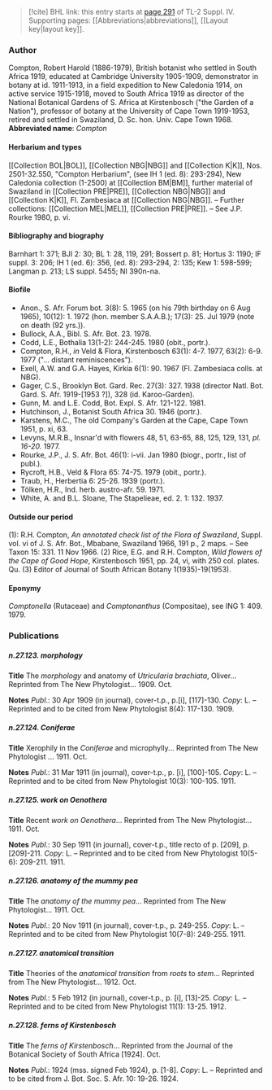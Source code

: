 > [!cite] BHL link: this entry starts at [page 291](https://www.biodiversitylibrary.org/page/33265968) of TL-2 Suppl. IV.
> Supporting pages: [[Abbreviations|abbreviations]], [[Layout key|layout key]].

### Author

Compton, Robert Harold (1886-1979), British botanist who settled in South Africa 1919, educated at Cambridge University 1905-1909, demonstrator in botany at id. 1911-1913, in a field expedition to New Caledonia 1914, on active service 1915-1918, moved to South Africa 1919 as director of the National Botanical Gardens of S. Africa at Kirstenbosch ("the Garden of a Nation"), professor of botany at the University of Cape Town 1919-1953, retired and settled in Swaziland, D. Sc. hon. Univ. Cape Town 1968. 
**Abbreviated name**: *Compton*

#### Herbarium and types

[[Collection BOL|BOL]], [[Collection NBG|NBG]] and [[Collection K|K]], Nos. 2501-32.550, "Compton Herbarium", (see IH 1 (ed. 8): 293-294), New Caledonia collection (1-2500) at [[Collection BM|BM]], further material of Swaziland in [[Collection PRE|PRE]], [[Collection NBG|NBG]] and [[Collection K|K]], Fl. Zambesiaca at [[Collection NBG|NBG]]. – Further collections: [[Collection MEL|MEL]], [[Collection PRE|PRE]]. – See J.P. Rourke 1980, p. vi.

#### Bibliography and biography

Barnhart 1: 371; BJI 2: 30; BL 1: 28, 119, 291; Bossert p. 81; Hortus 3: 1190; IF suppl. 3: 206; IH 1 (ed. 6): 356, (ed. 8): 293-294, 2: 135; Kew 1: 598-599; Langman p. 213; LS suppl. 5455; NI 390n-na.

#### Biofile

- Anon., S. Afr. Forum bot. 3(8): 5. 1965 (on his 79th birthday on 6 Aug 1965), 10(12): 1. 1972 (hon. member S.A.A.B.); 17(3): 25. Jul 1979 (note on death (92 yrs.)).
- Bullock, A.A., Bibl. S. Afr. Bot. 23. 1978.
- Codd, L.E., Bothalia 13(1-2): 244-245. 1980 (obit., portr.).
- Compton, R.H., *in* Veld & Flora, Kirstenbosch 63(1): 4-7. 1977, 63(2): 6-9. 1977 ("... distant reminiscences").
- Exell, A.W. and G.A. Hayes, Kirkia 6(1): 90. 1967 (Fl. Zambesiaca colls. at NBG).
- Gager, C.S., Brooklyn Bot. Gard. Rec. 27(3): 327. 1938 (director Natl. Bot. Gard. S. Afr. 1919-\[1953 ?\]), 328 (id. Karoo-Garden).
- Gunn, M. and L.E. Codd, Bot. Expl. S. Afr. 121-122. 1981.
- Hutchinson, J., Botanist South Africa 30. 1946 (portr.).
- Karstens, M.C., The old Company's Garden at the Cape, Cape Town 1951, p. xi, 63.
- Levyns, M.R.B., Insnar'd with flowers 48, 51, 63-65, 88, 125, 129, 131, *pl. 16-20.* 1977.
- Rourke, J.P., J. S. Afr. Bot. 46(1): i-vii. Jan 1980 (biogr., portr., list of publ.).
- Rycroft, H.B., Veld & Flora 65: 74-75. 1979 (obit., portr.).
- Traub, H., Herbertia 6: 25-26. 1939 (portr.).
- Tölken, H.R., Ind. herb. austro-afr. 59. 1971.
- White, A. and B.L. Sloane, The Stapelieae, ed. 2. 1: 132. 1937.

#### Outside our period

(1): R.H. Compton, *An annotated check list of the Flora of Swaziland*, Suppl. vol. vi of J. S. Afr. Bot., Mbabane, Swaziland 1966, 191 p., 2 maps. – See Taxon 15: 331. 11 Nov 1966.
(2) Rice, E.G. and R.H. Compton, *Wild flowers of the Cape of Good Hope*, Kirstenbosch 1951, pp. 24, vi, with 250 col. plates. Qu.
(3) Editor of Journal of South African Botany 1(1935)-19(1953).

#### Eponymy

*Comptonella* (Rutaceae) and *Comptonanthus* (Compositae), see ING 1: 409. 1979.

### Publications

##### n.27.123. morphology

**Title**
The *morphology* and anatomy of *Utricularia brachiata*, Oliver... Reprinted from The New Phytologist... 1909. Oct.

**Notes**
*Publ*.: 30 Apr 1909 (in journal), cover-t.p., p.\[i\], \[117\]-130. *Copy*: L. – Reprinted and to be cited from New Phytologist 8(4): 117-130. 1909.

##### n.27.124. Coniferae

**Title**
Xerophily in the *Coniferae* and microphylly... Reprinted from The New Phytologist ... 1911. Oct.

**Notes**
*Publ*.: 31 Mar 1911 (in journal), cover-t.p., p. \[i\], \[100\]-105. *Copy*: L. – Reprinted and to be cited from New Phytologist 10(3): 100-105. 1911.

##### n.27.125. work on Oenothera

**Title**
Recent *work on Oenothera*... Reprinted from The New Phytologist... 1911. Oct.

**Notes**
*Publ*.: 30 Sep 1911 (in journal), cover-t.p., title recto of p. \[209\], p. \[209\]-211. *Copy*: L. – Reprinted and to be cited from New Phytologist 10(5-6): 209-211. 1911.

##### n.27.126. anatomy of the mummy pea

**Title**
The *anatomy of the mummy pea*... Reprinted from The New Phytologist... 1911. Oct.

**Notes**
*Publ*.: 20 Nov 1911 (in journal), cover-t.p., p. 249-255. *Copy*: L. – Reprinted and to be cited from New Phytologist 10(7-8): 249-255. 1911.

##### n.27.127. anatomical transition

**Title**
Theories of the *anatomical transition* from *roots* to *stem*... Reprinted from The New Phytologist... 1912. Oct.

**Notes**
*Publ*.: 5 Feb 1912 (in journal), cover-t.p., p. \[i\], \[13\]-25. *Copy*: L. – Reprinted and to be cited from New Phytologist 11(1): 13-25. 1912.

##### n.27.128. ferns of Kirstenbosch

**Title**
The *ferns of Kirstenbosch*... Reprinted from the Journal of the Botanical Society of South Africa \[1924\]. Oct.

**Notes**
*Publ*.: 1924 (mss. signed Feb 1924), p. \[1-8\]. *Copy*: L. – Reprinted and to be cited from J. Bot. Soc. S. Afr. 10: 19-26. 1924.

